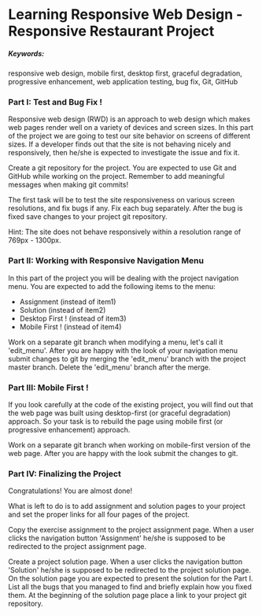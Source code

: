 <h1> Learning Responsive Web Design - Responsive Restaurant Project </h1>

<h5>Keywords:</h5>
<p>
    responsive web design, mobile first, desktop first, graceful degradation, progressive enhancement,
    web application testing, bug fix, Git, GitHub
</p>


<h3>Part I: Test and Bug Fix !</h3>
<p>
	Responsive web design (RWD) is an approach to web design which makes web pages render well 
	on a variety of devices and screen sizes. In this part of the project we are going
	to test our site behavior on screens of different sizes. If a developer finds out that the site is not
	behaving nicely and responsively, then he/she is expected to investigate the issue and fix it.
</p>
<p>
        Create a git repository for the project. You are expected to use Git and GitHub while working
	on the project. Remember to add meaningful messages when making git commits!
</p>

<p>
	The first task will be to test the site responsiveness on various screen resolutions, 
	and fix bugs if any. Fix each bug separately. After the bug is fixed save changes to your
	project git repository. 
</p>

<p>
	Hint: The site does not behave responsively within a resolution range of 769px - 1300px.
</p>

<h3> Part II: Working with Responsive Navigation Menu </h3>
<p>
	In this part of the project you will be dealing with the project navigation menu.
	You are expected to add the following items to the menu:
	<ul>
	    <li>Assignment (instead of item1)</li>
	    <li>Solution (instead of item2)</li>
	    <li>Desktop First ! (instead of item3)</li>
	    <li>Mobile First ! (instead of item4)</li>
	</ul>
</p>

<p>
	Work on a separate git branch when modifying a menu, let's call it 'edit_menu'. 
	After you are happy with the look of your navigation menu submit changes to git
	by merging the 'edit_menu' branch with the project master branch. Delete the 
	'edit_menu' branch after the merge.
</p>

<h3>Part III: Mobile First !</h3>
<p>
	If you look carefully at the code of the existing project, you will find out that
	the web page was built using desktop-first (or graceful degradation) approach. 
	So your task is to rebuild the page using mobile first (or progressive enhancement) 
	approach. 
</p>
<p>
	Work on a separate git branch when working on mobile-first version of the web page.
	After you are happy with the look submit the changes to git.
</p>

<h3>Part IV: Finalizing the Project</h3>
<p>
	Congratulations! You are almost done!
</p>
<p>
	What is left to do is to add assignment and solution pages to your project and
	set the proper links for all four pages of the project.
</p>
<p>
	Copy the exercise assignment to the project assignment page. When a user clicks
	the navigation button 'Assignment' he/she is supposed to be redirected to 
	the project assignment page.
</p>
<p>
	Create a project solution page. When a user clicks the navigation button 'Solution'
	he/she is supposed to be redirected to the project solution page. On the solution 
	page you are expected to present the solution for the Part I. List all the bugs
	that you managed to find and briefly explain how you fixed them. At the beginning
	of the solution page place a link to your project git repository. 
</p>


